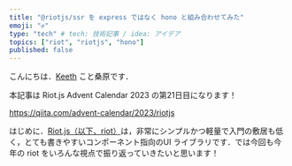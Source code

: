 ```yaml
---
title: "@riotjs/ssr を express ではなく hono と組み合わせてみた"
emoji: "✊"
type: "tech" # tech: 技術記事 / idea: アイデア
topics: ["riot", "riotjs", "hono"]
published: false
---
```


こんにちは．[Keeth](https://twitter.com/kuwahara_jsri) こと桑原です．

本記事は Riot.js Advent Calendar 2023 の第21日目になります！

https://qiita.com/advent-calendar/2023/riotjs

はじめに．[Riot.js（以下、riot）](https://riot.js.org/)は，非常にシンプルかつ軽量で入門の敷居も低く，とても書きやすいコンポーネント指向のUI ライブラリです．では今回も今年の riot をいろんな視点で振り返っていきたいと思います！
